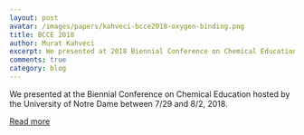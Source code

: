 ```yaml
---
layout: post
avatar: /images/papers/kahveci-bcce2018-oxygen-binding.png
title: BCCE 2018
author: Murat Kahveci
excerpt: We presented at 2018 Biennial Conference on Chemical Education hosted by the University of Notre Dame.
comments: true
category: blog
---
```


We presented at the Biennial Conference on Chemical Education hosted by the University of Notre Dame between 7/29 and 8/2, 2018.

[Read more](/aai)
